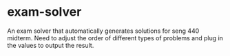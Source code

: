 # exam-solver
An exam solver that automatically generates solutions for seng 440 midterm.
Need to adjust the order of different types of problems and plug in the values to output the result.
